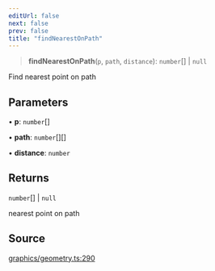 ```yaml
---
editUrl: false
next: false
prev: false
title: "findNearestOnPath"
---
```


> **findNearestOnPath**(`p`, `path`, `distance`): `number`[] \| `null`

Find nearest point on path

## Parameters

• **p**: `number`[]

• **path**: `number`[][]

• **distance**: `number`

## Returns

`number`[] \| `null`

nearest point on path

## Source

[graphics/geometry.ts:290](https://github.com/dgmjs/dgmjs/blob/main/packages/core/src/graphics/geometry.ts#L290)
